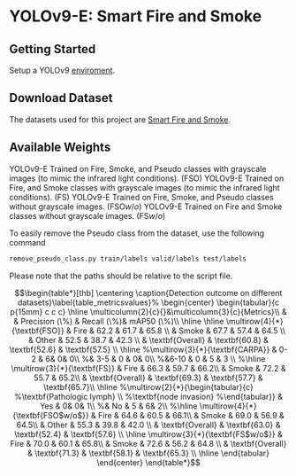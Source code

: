 # YOLOv9-E: Smart Fire and Smoke

## Getting Started
Setup a YOLOv9 [enviroment](https://github.com/WongKinYiu/yolov9).

## Download Dataset
The datasets used for this project are [Smart Fire and Smoke](https://universe.roboflow.com/mehdinejjar86-35iub/smart-fire-and-smoke).

## Available Weights
YOLOv9-E Trained on Fire, Smoke, and Pseudo classes with grayscale images (to mimic the infrared light conditions). (FSO)
YOLOv9-E Trained on Fire, and Smoke classes with grayscale images (to mimic the infrared light conditions). (FS)
YOLOv9-E Trained on Fire, Smoke, and Pseudo classes without grayscale images. (FSO$`w/o`$)
YOLOv9-E Trained on Fire and Smoke classes without grayscale images. (FS$`w/o`$)

To easily remove the Pseudo class from the dataset, use the following command
```bash
remove_pseudo_class.py train/labels valid/labels test/labels
```
Please note that the paths should be relative to the script file.


```math
\begin{table*}[thb] \centering
\caption{Detection outcome on different datasets}\label{table_metricsvalues}%
\begin{center}
\begin{tabular}{c p{15mm} c c c}
\hline
    \multicolumn{2}{c}{}&\multicolumn{3}{c}{Metrics}\\
  & & Precision (\%) & Recall (\%)& mAP50 (\%)\\
  \hline
  \hline
  \multirow{4}{*}{\textbf{FSO}} & Fire & 62.2 & 61.7 & 65.8 \\
  & Smoke & 67.7 & 57.4 & 64.5 \\
  & Other & 52.5 & 38.7 & 42.3 \\
  & \textbf{Overall} & \textbf{60.8} & \textbf{52.6} & \textbf{57.5} \\
  \hline
  %\multirow{3}{*}{\textbf{CARPA}} & 0-2 & 6& 0& 0\\
  %& 3-5 & 0 & 0& 0\\
  %&6-10 & 0 & 5 & 3 \\
  %\hline
\multirow{3}{*}{\textbf{FS}} & Fire & 66.3 & 59.7 & 66.2\\
  & Smoke & 72.2 & 55.7 & 65.2\\
  & \textbf{Overall} & \textbf{69.3} & \textbf{57.7} & \textbf{65.7}\\
  \hline
  %\multirow{2}{*}{\begin{tabular}{c}
  %\textbf{Pathologic lymph} \\
  %\textbf{node invasion}
  %\end{tabular}} & Yes & 0& 0& 1\\
  %& No & 5 & 6& 2\\
  %\hline
  \multirow{4}{*}{\textbf{FSO$w/o$}} & Fire & 64.6 & 60.5 & 66.1\\
  & Smoke & 69.0 & 56.9 & 64.5\\
  & Other & 55.3 & 39.8 & 42.0 \\
  & \textbf{Overall} & \textbf{63.0} & \textbf{52.4} & \textbf{57.6} \\
  \hline
  \multirow{3}{*}{\textbf{FS$w/o$}} & Fire & 70.0 & 60.1 & 65.8\\
  & Smoke & 72.6 & 56.2 & 64.8 \\
  & \textbf{Overall} & \textbf{71.3} & \textbf{58.1} & \textbf{65.3} \\
  \hline
\end{tabular}
\end{center}
\end{table*}
```
